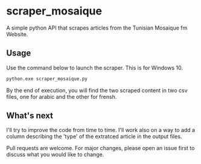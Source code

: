 # scraper_mosaique

A simple python API that scrapes articles from the Tunisian Mosaique fm Website. 

## Usage

Use the command below to launch the scraper. This is for Windows 10.

```bash
python.exe scraper_mosaique.py
```

By the end of execution, you will find the two scraped content in two csv files, one for arabic and the other for frensh.


## What's next
I'll try to improve the code from time to time. I'll work also on a way to add a column describing the 'type' of the extratced article in the output files.

Pull requests are welcome. For major changes, please open an issue first to discuss what you would like to change.

